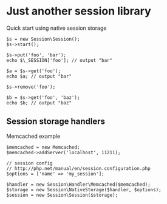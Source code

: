 # Just another session library

Quick start using native session storage

	$s = new Session\Session();
	$s->start();

	$s->put('foo', 'bar');
	echo $\_SESSION['foo']; // output "bar"

	$a = $s->get('foo');
	echo $a; // output "bar"

	$s->remove('foo');

	$b = $s->get('foo', 'baz');
	echo $b; // output "baz"

## Session storage handlers

Memcached example

	$memcached = new Memcached;
	$memcached->addServer('localhost', 11211);

	// session config
	// http://php.net/manual/en/session.configuration.php
	$options = ['name' => 'my_session'];

	$handler = new Session\Handler\Memcached($memcached);
	$storage = new Session\NativeStorage($handler, $options);
	$session = new Session\Session($storage);
